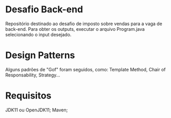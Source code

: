 # Desafio Back-end

Repositório destinado ao desafio de imposto sobre vendas para a vaga de back-end. Para obter os outputs, executar o arquivo Program.java selecionando o input desejado. 


# Design Patterns

Alguns padrões de "Gof" foram seguidos, como: Template Method, Chair of Responsability, Strategy...


# Requisitos

JDK11 ou OpenJDK11;
Maven;

